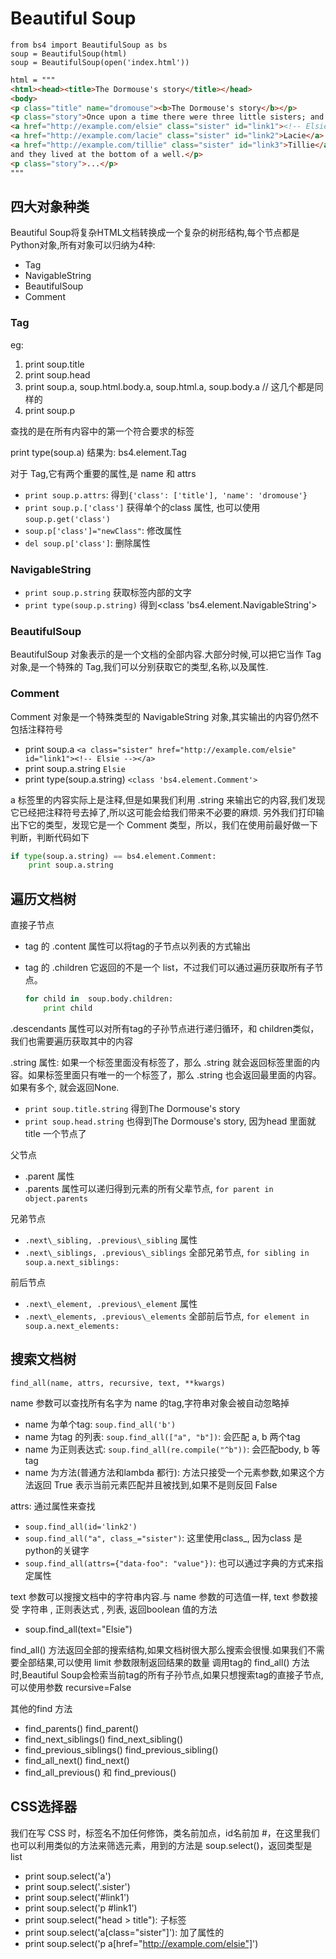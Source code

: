 # Beautiful Soup
```
from bs4 import BeautifulSoup as bs
soup = BeautifulSoup(html)
soup = BeautifulSoup(open('index.html'))
```

```html
html = """
<html><head><title>The Dormouse's story</title></head>
<body>
<p class="title" name="dromouse"><b>The Dormouse's story</b></p>
<p class="story">Once upon a time there were three little sisters; and their names were
<a href="http://example.com/elsie" class="sister" id="link1"><!-- Elsie --></a>,
<a href="http://example.com/lacie" class="sister" id="link2">Lacie</a> and
<a href="http://example.com/tillie" class="sister" id="link3">Tillie</a>;
and they lived at the bottom of a well.</p>
<p class="story">...</p>
"""
```

## 四大对象种类
Beautiful Soup将复杂HTML文档转换成一个复杂的树形结构,每个节点都是Python对象,所有对象可以归纳为4种:

- Tag
- NavigableString
- BeautifulSoup
- Comment

### Tag
eg:

1. print soup.title
1. print soup.head
1. print soup.a, soup.html.body.a, soup.html.a, soup.body.a // 这几个都是同样的
1. print soup.p

查找的是在所有内容中的第一个符合要求的标签

print type(soup.a) 结果为: bs4.element.Tag

对于 Tag,它有两个重要的属性,是 name 和 attrs

- `print soup.p.attrs`: 得到`{'class': ['title'], 'name': 'dromouse'}`
- `print soup.p.['class']` 获得单个的class 属性, 也可以使用`soup.p.get('class')`
- `soup.p['class']="newClass"`: 修改属性
- `del soup.p['class']`: 删除属性

### NavigableString
- `print soup.p.string` 获取标签内部的文字
- `print type(soup.p.string)` 得到<class 'bs4.element.NavigableString'>

### BeautifulSoup
BeautifulSoup 对象表示的是一个文档的全部内容.大部分时候,可以把它当作 Tag 对象,是一个特殊的 Tag,我们可以分别获取它的类型,名称,以及属性.

### Comment
Comment 对象是一个特殊类型的 NavigableString 对象,其实输出的内容仍然不包括注释符号

- print soup.a `<a class="sister" href="http://example.com/elsie" id="link1"><!-- Elsie --></a>`
- print soup.a.string `Elsie`
- print type(soup.a.string) `<class 'bs4.element.Comment'>`

a 标签里的内容实际上是注释,但是如果我们利用 .string 来输出它的内容,我们发现它已经把注释符号去掉了,所以这可能会给我们带来不必要的麻烦.
另外我们打印输出下它的类型，发现它是一个 Comment 类型，所以，我们在使用前最好做一下判断，判断代码如下
```python
if type(soup.a.string) == bs4.element.Comment:
    print soup.a.string
```

## 遍历文档树
直接子节点

- tag 的 .content 属性可以将tag的子节点以列表的方式输出
- tag 的 .children 它返回的不是一个 list，不过我们可以通过遍历获取所有子节点。

	```python
	for child in  soup.body.children:
		print child
	```

.descendants 属性可以对所有tag的子孙节点进行递归循环，和 children类似，我们也需要遍历获取其中的内容

.string 属性: 如果一个标签里面没有标签了，那么 .string 就会返回标签里面的内容。如果标签里面只有唯一的一个标签了，那么 .string 也会返回最里面的内容。如果有多个, 就会返回None.

- `print soup.title.string` 得到The Dormouse's story
- `print soup.head.string` 也得到The Dormouse's story, 因为head 里面就title 一个节点了

父节点

- .parent 属性
- .parents 属性可以递归得到元素的所有父辈节点, `for parent in object.parents`

兄弟节点

- `.next\_sibling, .previous\_sibling` 属性
- `.next\_siblings, .previous\_siblings` 全部兄弟节点, `for sibling in soup.a.next_siblings:`

前后节点

- `.next\_element, .previous\_element` 属性
- `.next\_elements, .previous\_elements` 全部前后节点, `for element in soup.a.next_elements:`

## 搜索文档树
`find_all(name, attrs, recursive, text, **kwargs)`

name 参数可以查找所有名字为 name 的tag,字符串对象会被自动忽略掉

- name 为单个tag: `soup.find_all('b')`
- name 为tag 的列表: `soup.find_all(["a", "b"])`: 会匹配 a, b 两个tag
- name 为正则表达式: `soup.find_all(re.compile("^b"))`: 会匹配body, b 等tag
- name 为方法(普通方法和lambda 都行): 方法只接受一个元素参数,如果这个方法返回 True 表示当前元素匹配并且被找到,如果不是则反回 False

attrs: 通过属性来查找

- `soup.find_all(id='link2')`
- `soup.find_all("a", class_="sister")`: 这里使用class_, 因为class 是python的关键字
- `soup.find_all(attrs={"data-foo": "value"})`: 也可以通过字典的方式来指定属性


text 参数可以搜搜文档中的字符串内容.与 name 参数的可选值一样, text 参数接受 字符串 , 正则表达式 , 列表, 返回boolean 值的方法

- soup.find_all(text="Elsie")

find_all() 方法返回全部的搜索结构,如果文档树很大那么搜索会很慢.如果我们不需要全部结果,可以使用 limit 参数限制返回结果的数量
调用tag的 find_all() 方法时,Beautiful Soup会检索当前tag的所有子孙节点,如果只想搜索tag的直接子节点,可以使用参数 recursive=False

其他的find 方法

- find_parents()  find_parent()
- find_next_siblings()  find_next_sibling()
- find_previous_siblings()  find_previous_sibling()
- find_all_next()  find_next()
- find_all_previous() 和 find_previous()

## CSS选择器
我们在写 CSS 时，标签名不加任何修饰，类名前加点，id名前加 #，在这里我们也可以利用类似的方法来筛选元素，用到的方法是 soup.select()，返回类型是 list

- print soup.select('a')
- print soup.select('.sister')
- print soup.select('#link1')
- print soup.select('p #link1')
- print soup.select("head > title"): 子标签
- print soup.select('a[class="sister"]'): 加了属性的
- print soup.select('p a[href="http://example.com/elsie"]')
 
